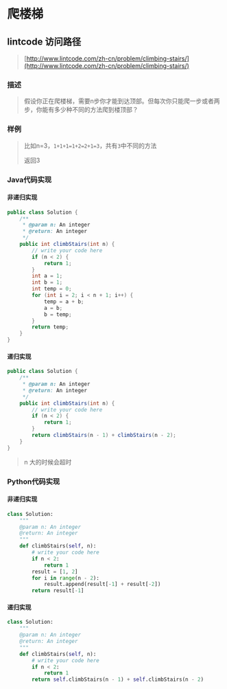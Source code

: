 # 爬楼梯



## lintcode 访问路径

> [http://www.lintcode.com/zh-cn/problem/climbing-stairs/](http://www.lintcode.com/zh-cn/problem/climbing-stairs/)

### 描述

> 假设你正在爬楼梯，需要n步你才能到达顶部。但每次你只能爬一步或者两步，你能有多少种不同的方法爬到楼顶部？

### 样例

> 比如n=3，`1+1+1=1+2=2+1=3`，共有`3`中不同的方法
> 
> 返回3

### Java代码实现

#### 非递归实现

```java
public class Solution {
    /**
     * @param n: An integer
     * @return: An integer
     */
    public int climbStairs(int n) {
        // write your code here
        if (n < 2) {
            return 1;
        }
        int a = 1;
        int b = 1;
        int temp = 0;
        for (int i = 2; i < n + 1; i++) {
            temp = a + b;
            a = b;
            b = temp;
        }
        return temp;
    }
}
```

#### 递归实现

```java
public class Solution {
    /**
     * @param n: An integer
     * @return: An integer
     */
    public int climbStairs(int n) {
        // write your code here
        if (n < 2) {
            return 1;
        }
        return climbStairs(n - 1) + climbStairs(n - 2);
    }
}
```
> n 大的时候会超时

### Python代码实现

#### 非递归实现

```python
class Solution:
    """
    @param n: An integer
    @return: An integer
    """
    def climbStairs(self, n):
        # write your code here
        if n < 2:
            return 1
        result = [1, 2]
        for i in range(n - 2):
            result.append(result[-1] + result[-2])
        return result[-1]

```

#### 递归实现

```python
class Solution:
    """
    @param n: An integer
    @return: An integer
    """
    def climbStairs(self, n):
        # write your code here
        if n < 2:
            return 1
        return self.climbStairs(n - 1) + self.climbStairs(n - 2)
```

